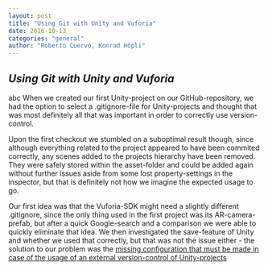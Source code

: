 ```yaml
---
layout: post
title: "Using Git with Unity and Vuforia"
date: 2016-10-13
categories: "general"
author: "Roberto Cuervo, Konrad Höpli"
---
```

## *Using Git with Unity and Vuforia*
abc
When we created our first Unity-project on our GitHub-repository, we had the option to select a .gitignore-file for Unity-projects and thought that was most definitely all that was important in order to correctly use version-control.

Upon the first checkout we stumbled on a suboptimal result though, since although everything related to the project appeared to have been commited correctly, any scenes added to the projects hierarchy have been removed. They were safely stored within the asset-folder and could be added again without further issues aside from some lost property-settings in the inspector, but that is definitely not how we imagine the expected usage to go.

Our first idea was that the Vuforia-SDK might need a slightly different .gitignore, since the only thing used in the first project was its AR-camera-prefab, but after a quick Google-search and a comparison we were able to quickly eliminate that idea.
We then investigated the save-feature of Unity and whether we used that correctly, but that was not the issue either - the solution to our problem was the [missing configuration that must be made in case of the usage of an external version-control of Unity-projects](https://docs.unity3d.com/Manual/ExternalVersionControlSystemSupport.html) 


